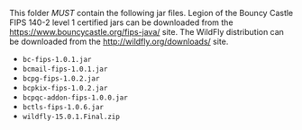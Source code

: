 
This folder *MUST* contain the following jar files.  Legion of the
Bouncy Castle FIPS 140-2 level 1 certified jars can be downloaded
from the https://www.bouncycastle.org/fips-java/ site.  The WildFly
distribution can be downloaded from the http://wildfly.org/downloads/
site.

* `bc-fips-1.0.1.jar`
* `bcmail-fips-1.0.1.jar`
* `bcpg-fips-1.0.2.jar`
* `bcpkix-fips-1.0.2.jar`
* `bcpqc-addon-fips-1.0.0.jar`
* `bctls-fips-1.0.6.jar`
* `wildfly-15.0.1.Final.zip`

